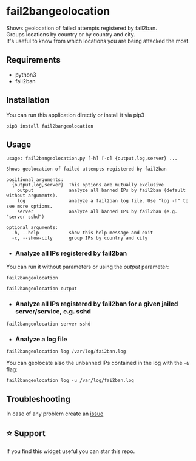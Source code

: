 # fail2bangeolocation

Shows geolocation of failed attempts registered by fail2ban.  
Groups locations by country or by country and city.  
It's useful to know from which locations you are being attacked the most.

## Requirements

* python3
* fail2ban

## Installation 

You can run this application directly or install it via pip3

```shell
pip3 install fail2bangeolocation
```

## Usage

```shell
usage: fail2bangeolocation.py [-h] [-c] {output,log,server} ...

Shows geolocation of failed attempts registered by fail2ban

positional arguments:
  {output,log,server}  This options are mutually exclusive
    output             analyze all banned IPs by fail2ban (default without arguments).
    log                analyze a fail2ban log file. Use "log -h" to see more options.
    server             analyze all banned IPs by fail2ban (e.g. "server sshd")

optional arguments:
  -h, --help           show this help message and exit
  -c, --show-city      group IPs by country and city

```

* ### Analyze all IPs registered by fail2ban

You can run it without parameters or using the *output* parameter:

```shell
fail2bangeolocation
```

```shell
fail2bangeolocation output
```

* ### Analyze all IPs registered by fail2ban for a given jailed server/service, e.g. sshd

```shell
fail2bangeolocation server sshd
```

* ### Analyze a log file

```shell
fail2bangeolocation log /var/log/fai2ban.log
```

You can geolocate also the unbanned IPs contained in the log with the *-u* flag:

```shell
fail2bangeolocation log -u /var/log/fai2ban.log
```

## Troubleshooting

In case of any problem create an [issue](https://github.com/rubenhortas/fail2bangeolocation/issues/new)

## :star: Support

If you find this widget useful you can star this repo.
